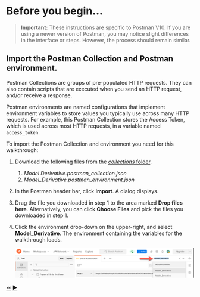 # Before you begin...

> **Important:** These instructions are specific to Postman V10. If you are using a newer version of Postman, you may notice slight differences in the interface or steps. However, the process should remain similar.

## Import the Postman Collection and Postman environment.

Postman Collections are groups of pre-populated HTTP requests. They can also contain scripts that are executed when you send an HTTP request, and/or receive a response.

Postman environments are named configurations that implement environment variables to store values you typically use across many HTTP requests. For example, this Postman Collection stores the Access Token, which is used across most HTTP requests, in a variable named `access_token`.

To import the Postman Collection and environment you need for this walkthrough:

1. Download the following files from the [*collections* folder](../collections).

    1. *Model Derivative.postman_collection.json*
    2. *Model_Derivative.postman_environment.json*


2. In the Postman header bar, click **Import**. A dialog displays.

3. Drag the file you downloaded in step 1 to the area marked **Drop files here**. Alternatively, you can click **Choose Files** and pick the files you downloaded in step 1.

3. Click the environment drop-down on the upper-right, and select **Model_Derivative**. The environment containing the variables for the walkthrough loads.

   ![Postman Environment drop-down](../images/tutorial_04_environment_dropdown.png "Postman Environment drop-down")


[:rewind:](../readme.md "readme.md")  [:arrow_forward:](task-1.md "Next task")

